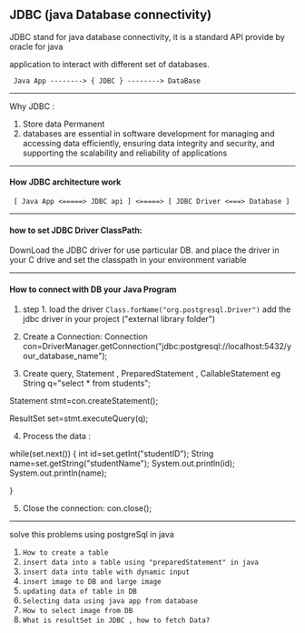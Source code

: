 ## JDBC (java Database connectivity)
JDBC stand for java database connectivity, it is a standard API provide by oracle
for java 

application to interact with different set of databases.

` Java App --------> { JDBC } --------> DataBase`

------
Why JDBC :
1. Store data Permanent
2. databases are essential in software development for managing and accessing data efficiently, ensuring data integrity and security, and supporting the scalability and reliability of applications

------
#### How JDBC architecture work 

` [ Java App <=====> JDBC api ] <=====> [ JDBC Driver <===> Database ]`

------
#### how to set JDBC Driver ClassPath:

DownLoad the JDBC driver for use particular DB.
and place the driver in your C drive and set the classpath in your environment variable
 
---

#### How to connect with DB your Java Program

1. step 1. load the driver 
   `Class.forName("org.postgresql.Driver")`
add the jdbc driver in your project ("external library folder")
2. Create a Connection:
   Connection con=DriverManager.getConnection("jdbc:postgresql://localhost:5432/your_database_name");


3. Create query, Statement , PreparedStatement , CallableStatement
eg
String q="select * from students";

Statement stmt=con.createStatement();

ResultSet set=stmt.executeQuery(q);

4. Process the data :

while(set.next())
{
int id=set.getInt("studentID");
String name=set.getString("studentName");
System.out.println(id);
System.out.println(name);

}

5. Close the connection:
   con.close();

----------

solve this problems using postgreSql in java

1.  `How to create a table `
2. `insert data into a table using "preparedStatement" in java `
3. `insert data into table with dynamic input`
4. `insert image to DB and large image `
5. `updating data of table in DB`
6. `Selecting data using java app from database`
7. `How to select image from DB`
8. `What is resultSet in JDBC , how to fetch Data?`